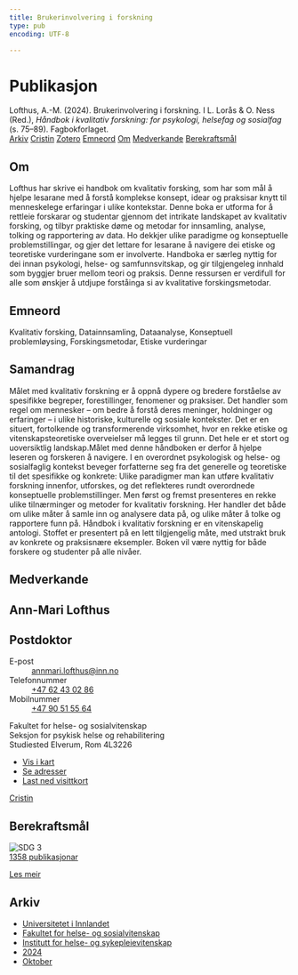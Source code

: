 ```yaml
---
title: Brukerinvolvering i forskning
type: pub
encoding: UTF-8

---
```

<h1>Publikasjon</h1>
<article id="csl-bib-container-X6BKK6LA" class="csl-bib-container">
  <div class="csl-bib-body"> <div class="csl-entry">Lofthus, A.-M. (2024). Brukerinvolvering i forskning. I L. Lorås &#38; O. Ness (Red.), <i>Håndbok i kvalitativ forskning: for psykologi, helsefag og sosialfag</i> (s. 75–89). Fagbokforlaget.</div> </div>
  <div class="csl-bib-buttons">
    <a href="#taxonomy-article-X6BKK6LA" alt="archive" class="csl-bib-button">Arkiv</a>
    <a href="https://app.cristin.no/results/show.jsf?id=2316184" alt="Cristin" class="csl-bib-button">Cristin</a>
    <a href="http://zotero.org/groups/5881554/items/X6BKK6LA" alt="Zotero" class="csl-bib-button">Zotero</a>
    <a href="#keywords-article-X6BKK6LA" alt="keywords" class="csl-bib-button">Emneord</a>
    <a href="#about-article-X6BKK6LA" alt="about_pub" class="csl-bib-button">Om</a>
    <a href="#contributors-article-X6BKK6LA" alt="contributors" class="csl-bib-button">Medverkande</a>
    <a href="#sdg-article-X6BKK6LA" alt="sdg" class="csl-bib-button">Berekraftsmål</a>
  </div>
  <div id="csl-bib-meta-container-X6BKK6LA"></div>
</article>
<div id="csl-bib-meta-X6BKK6LA" class="csl-bib-meta">
  <article id="about-article-X6BKK6LA" class="about_pub-article">
    <h1>Om</h1>
    Lofthus har skrive ei handbok om kvalitativ forsking, som har som mål å hjelpe lesarane med å forstå komplekse konsept, idear og praksisar knytt til menneskelege erfaringar i ulike kontekstar. Denne boka er utforma for å rettleie forskarar og studentar gjennom det intrikate landskapet av kvalitativ forsking, og tilbyr praktiske døme og metodar for innsamling, analyse, tolking og rapportering av data. Ho dekkjer ulike paradigme og konseptuelle problemstillingar, og gjer det lettare for lesarane å navigere dei etiske og teoretiske vurderingane som er involverte. Handboka er særleg nyttig for dei innan psykologi, helse- og samfunnsvitskap, og gir tilgjengeleg innhald som byggjer bruer mellom teori og praksis. Denne ressursen er verdifull for alle som ønskjer å utdjupe forståinga si av kvalitative forskingsmetodar.
  </article>
  <article id="keywords-article-X6BKK6LA" class="keywords-article">
    <h1>Emneord</h1>
    Kvalitativ forsking, Datainnsamling, Dataanalyse, Konseptuell problemløysing, Forskingsmetodar, Etiske vurderingar
  </article>
  <article id="abstract-article-X6BKK6LA" class="abstract-article">
    <h1>Samandrag</h1>
    Målet med kvalitativ forskning er å oppnå dypere og bredere forståelse av spesifikke begreper, forestillinger, fenomener og praksiser. Det handler som regel om mennesker – om bedre å forstå deres meninger, holdninger og erfaringer – i ulike historiske, kulturelle og sosiale kontekster. Det er en situert, fortolkende og transformerende virksomhet, hvor en rekke etiske og vitenskapsteoretiske overveielser må legges til grunn. Det hele er et stort og uoversiktlig landskap.Målet med denne håndboken er derfor å hjelpe leseren og forskeren å navigere. I en overordnet psykologisk og helse- og sosialfaglig kontekst beveger forfatterne seg fra det generelle og teoretiske til det spesifikke og konkrete: Ulike paradigmer man kan utføre kvalitativ forskning innenfor, utforskes, og det reflekteres rundt overordnede konseptuelle problemstillinger. Men først og fremst presenteres en rekke ulike tilnærminger og metoder for kvalitativ forskning. Her handler det både om ulike måter å samle inn og analysere data på, og ulike måter å tolke og rapportere funn på. Håndbok i kvalitativ forskning er en vitenskapelig antologi. Stoffet er presentert på en lett tilgjengelig måte, med utstrakt bruk av konkrete og praksisnære eksempler. Boken vil være nyttig for både forskere og studenter på alle nivåer.
  </article>
  <article id="contributors-article-X6BKK6LA" class="contributors-article">
    <h1>Medverkande</h1>
    <div class="personas"> <div class="vrtx-hinn-person-card"> <div class="photo"> <i class="lar la-user-circle missing-person"></i> </div> <div class="info"> <hgroup><h1>Ann-Mari Lofthus</h1> <h2>Postdoktor</h2> </hgroup><dl> <dt>E-post</dt> <dd> <a href="mailto:annmari.lofthus@inn.no">annmari.lofthus@inn.no</a> </dd> <dt>Telefonnummer</dt> <dd><a href="tel:+4762430286"> +47 62 43 02 86 </a></dd> <dt>Mobilnummer</dt> <dd><a href="tel:+4790515564"> +47 90 51 55 64 </a></dd> </dl> <p> Fakultet for helse- og sosialvitenskap<br> Seksjon for psykisk helse og rehabilitering<br> Studiested Elverum, Rom 4L3226 </p> <ul class="vrtx-hinn-links"> <li><a href="https://www.google.com/maps?q=60.88177,11.53669">Vis i kart</a></li> <li><a href="https://www.inn.no/finn-en-ansatt/annmari-lofthus.html#vrtx-hinn-addresses">Se adresser</a></li> <li><a href="https://www.inn.no/finn-en-ansatt/annmari-lofthus.html?vrtx=vcf">Last ned visittkort</a></li> </ul> </div> </div> <a href="https://app.cristin.no/persons/show.jsf?id=425576" alt="Cristin URL" class="personas-cristin">Cristin</a> </div>
  </article>
  <article id="sdg-article-X6BKK6LA" class="sdg-article">
    <h1>Berekraftsmål</h1>
    <div class="sdg-container"><div id="sdg3" class="sdg">
        <img src="{{< params subfolder >}}images/sdg/sdg03_nn.png" class="image" alt="SDG 3">
        <div class="sdg-overlay">
          <a href="{{< params subfolder >}}nn/archive/?sdg=3#archive" class="sdg-publication-count"><span>1358</span> publikasjonar</a>
          <p><a href="https://fn.no/om-fn/fns-baerekraftsmaal/god-helse-og-livskvalitet?lang=nno-NO" class="sdg-read-more">Les meir</a></p>
        </div>
      </div></div>
  </article>
  <article id="taxonomy-article-X6BKK6LA" class="taxonomy-article">
    <h1>Arkiv</h1>
    <ul>
      <li><a href="{{< params subfolder >}}nn/archive/?key=3DCRN523">Universitetet i Innlandet</a></li>
      <li><a href="{{< params subfolder >}}nn/archive/?key=IDKFS3MX">Fakultet for helse- og sosialvitenskap</a></li>
      <li><a href="{{< params subfolder >}}nn/archive/?key=GTV4ECMZ">Institutt for helse- og sykepleievitenskap</a></li>
      <li><a href="{{< params subfolder >}}nn/archive/?key=KNN5LNR7">2024</a></li>
      <li><a href="{{< params subfolder >}}nn/archive/?key=4KMTXRC5">Oktober</a></li>
    </ul>
  </article>
</div>
